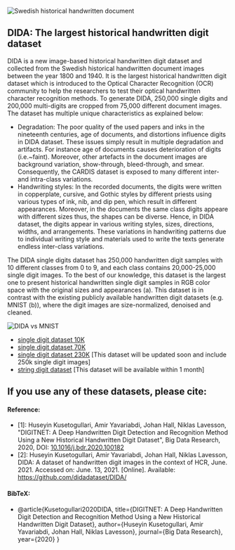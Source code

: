 ![Swedish historical handwritten document](https://ars.els-cdn.com/content/image/1-s2.0-S2214579620300502-gr001.jpg)

## DIDA: The largest historical handwritten digit dataset
DIDA is a new image-based historical handwritten digit dataset and collected from the Swedish historical handwritten document images between the year 1800 and 1940. It is the largest historical handwritten digit dataset which is introduced to the Optical Character Recognition (OCR) community to help the researchers to test their optical handwritten character recognition methods. To generate DIDA, 250,000 single digits and 200,000 multi-digits are cropped from 75,000 different document images. The dataset has multiple unique characteristics as explained below:

* Degradation: The poor quality of the used papers and inks in the nineteenth centuries, age of documents, and distortions influence digits in DIDA dataset. These issues simply result in multiple degradation and artifacts. For instance age of documents causes deterioration of digits (i.e.~faint). Moreover, other artefacts in the document images are background variation, show-through, bleed-through, and smear. Consequently, the CARDIS dataset is exposed to many different inter- and intra-class variations.
* Handwriting styles: In the recorded documents, the digits were written in copperplate, cursive, and Gothic styles by different priests using various types of ink, nib, and dip pen, which result in different appearances. Moreover, in the documents the same class digits appeare with different sizes thus, the shapes can be diverse. Hence, in DIDA dataset, the digits appear in various writing styles, sizes, directions, widths, and arrangements. These variations in handwriting patterns due to individual writing style and materials used to write the texts generate endless inter-class variations.

The DIDA single digits dataset has 250,000 handwritten digit samples with 10 different classes from 0 to 9, and each class contains 20,000-25,000 single digit images. To the best of our knowledge, this dataset is the largest one to present historical handwritten single digit samples in RGB color space with the original sizes and appearances (a). This dataset is in contrast with the existing publicly available handwritten digit datasets (e.g. MNIST (b)), where the digit images are size-normalized, denoised and cleaned.

![DIDA vs MNIST](https://ars.els-cdn.com/content/image/1-s2.0-S2214579620300502-gr004.jpg)

* [single digit dataset 10K](https://github.com/didadataset/dida)
* [single digit dataset 70K](https://github.com/didadataset/dida)
* [single digit dataset 230K](https://github.com/didadataset/dida) [This dataset will be updated soon and include 250k single digit images]
* [string digit dataset](https://github.com/didadataset/dida) [This dataset will be available within 1 month]

## If you use any of these datasets, please cite:
#### Reference:

* [1]: Huseyin Kusetogullari, Amir Yavariabdi, Johan Hall, Niklas Lavesson, "DIGITNET: A Deep Handwritten Digit Detection and Recognition Method Using a New Historical Handwritten Digit Dataset", Big Data Research, 2020, DOI: [10.1016/j.bdr.2020.100182](https://doi.org/10.1016/j.bdr.2020.100182)
* [2]: Huseyin Kusetogullari, Amir Yavariabdi, Johan Hall, Niklas Lavesson, DIDA: A dataset of handwritten digit images in the context of HCR, June. 2021. Accessed on: June. 13, 2021. [Online]. Available: https://github.com/didadataset/DIDA/

#### BibTeX:
* @article{Kusetogullari2020DIDA, 
           title={DIGITNET: A Deep Handwritten Digit Detection and Recognition Method Using a New Historical Handwritten Digit Dataset}, 
           author={Huseyin Kusetogullari, Amir Yavariabdi, Johan Hall, Niklas Lavesson}, 
           journal={Big Data Research}, 
           year={2020}
           }


